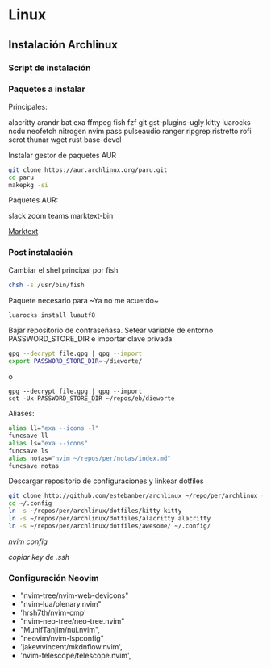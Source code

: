 # Linux

## Instalación Archlinux

### Script de instalación

### Paquetes a instalar
Principales:

alacritty arandr bat exa ffmpeg fish fzf git gst-plugins-ugly kitty luarocks ncdu neofetch nitrogen nvim pass pulseaudio ranger ripgrep ristretto rofi scrot thunar wget rust base-devel

Instalar gestor de paquetes AUR

```bash
git clone https://aur.archlinux.org/paru.git
cd paru
makepkg -si
```
Paquetes AUR:

slack zoom teams marktext-bin

[Marktext](https://github.com/marktext/marktext)

### Post instalación
Cambiar el shel principal por fish

```bash
chsh -s /usr/bin/fish
```

Paquete necesario para ~Ya no me acuerdo~

```bash
luarocks install luautf8
```

Bajar repositorio de contraseñasa. Setear variable de entorno PASSWORD_STORE_DIR e importar clave privada

```bash
gpg --decrypt file.gpg | gpg --import
export PASSWORD_STORE_DIR=~/dieworte/
```
o

```fish
gpg --decrypt file.gpg | gpg --import
set -Ux PASSWORD_STORE_DIR ~/repos/eb/dieworte
```

Aliases:

```bash
alias ll="exa --icons -l"
funcsave ll
alias ls="exa --icons"
funcsave ls
alias notas="nvim ~/repos/per/notas/index.md"
funcsave notas
```

Descargar repositorio de configuraciones y linkear dotfiles

```bash
git clone http://github.com/estebanber/archlinux ~/repo/per/archlinux --recursive
cd ~/.config
ln -s ~/repos/per/archlinux/dotfiles/kitty kitty
ln -s ~/repos/per/archlinux/dotfiles/alacritty alacritty
ln -s ~/repos/per/archlinux/dotfiles/awesome/ ~/.config/
```
_nvim config_

_copiar key de .ssh_

### Configuración Neovim
- "nvim-tree/nvim-web-devicons"
- "nvim-lua/plenary.nvim"
- 'hrsh7th/nvim-cmp'
- "nvim-neo-tree/neo-tree.nvim"
- "MunifTanjim/nui.nvim",
- "neovim/nvim-lspconfig"
- 'jakewvincent/mkdnflow.nvim',
- 'nvim-telescope/telescope.nvim',
